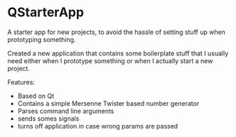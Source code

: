 # QStarterApp
A starter app for new projects, to avoid the hassle of setting stuff up when prototyping something.


Created a new application that contains some boilerplate stuff that I usually need either when I prototype something or when I actually start a new project.

Features:
 - Based on Qt
 - Contains a simple Mersenne Twister based number generator
 - Parses command line arguments
 - sends somes signals 
 - turns off application in case wrong params are passed
